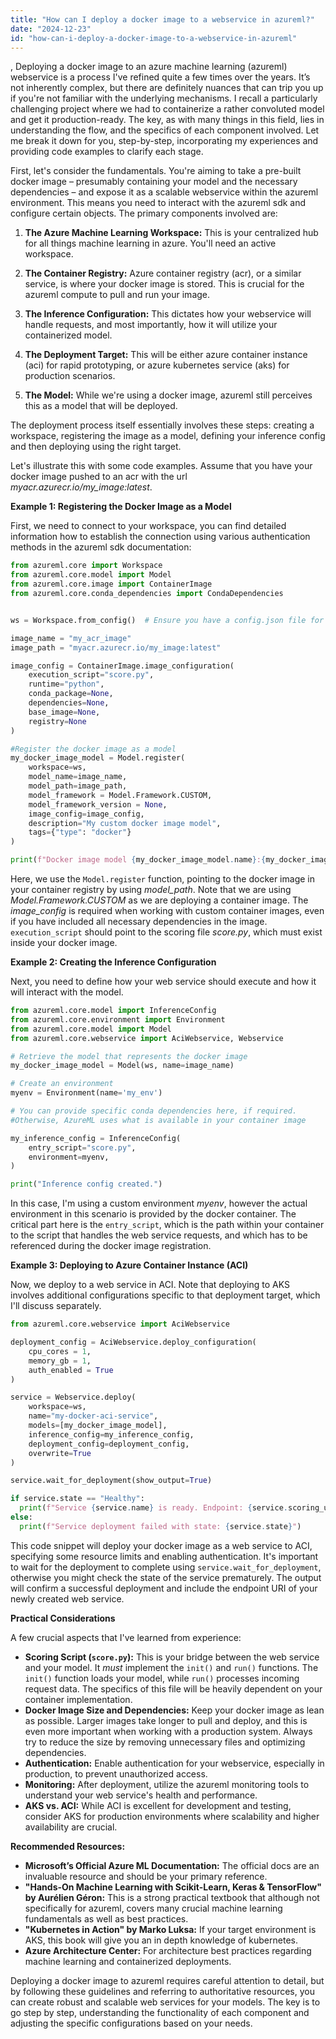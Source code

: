 ```yaml
---
title: "How can I deploy a docker image to a webservice in azureml?"
date: "2024-12-23"
id: "how-can-i-deploy-a-docker-image-to-a-webservice-in-azureml"
---
```


,  Deploying a docker image to an azure machine learning (azureml) webservice is a process I've refined quite a few times over the years. It’s not inherently complex, but there are definitely nuances that can trip you up if you're not familiar with the underlying mechanisms. I recall a particularly challenging project where we had to containerize a rather convoluted model and get it production-ready. The key, as with many things in this field, lies in understanding the flow, and the specifics of each component involved. Let me break it down for you, step-by-step, incorporating my experiences and providing code examples to clarify each stage.

First, let's consider the fundamentals. You're aiming to take a pre-built docker image – presumably containing your model and the necessary dependencies – and expose it as a scalable webservice within the azureml environment. This means you need to interact with the azureml sdk and configure certain objects. The primary components involved are:

1.  **The Azure Machine Learning Workspace:** This is your centralized hub for all things machine learning in azure. You'll need an active workspace.

2.  **The Container Registry:** Azure container registry (acr), or a similar service, is where your docker image is stored. This is crucial for the azureml compute to pull and run your image.

3.  **The Inference Configuration:** This dictates how your webservice will handle requests, and most importantly, how it will utilize your containerized model.

4.  **The Deployment Target:** This will be either azure container instance (aci) for rapid prototyping, or azure kubernetes service (aks) for production scenarios.

5.  **The Model:** While we're using a docker image, azureml still perceives this as a model that will be deployed.

The deployment process itself essentially involves these steps: creating a workspace, registering the image as a model, defining your inference config and then deploying using the right target.

Let's illustrate this with some code examples. Assume that you have your docker image pushed to an acr with the url *myacr.azurecr.io/my_image:latest*.

**Example 1: Registering the Docker Image as a Model**

First, we need to connect to your workspace, you can find detailed information how to establish the connection using various authentication methods in the azureml sdk documentation:

```python
from azureml.core import Workspace
from azureml.core.model import Model
from azureml.core.image import ContainerImage
from azureml.core.conda_dependencies import CondaDependencies


ws = Workspace.from_config()  # Ensure you have a config.json file for access

image_name = "my_acr_image"
image_path = "myacr.azurecr.io/my_image:latest"

image_config = ContainerImage.image_configuration(
    execution_script="score.py",
    runtime="python",
    conda_package=None,
    dependencies=None,
    base_image=None,
    registry=None
)

#Register the docker image as a model
my_docker_image_model = Model.register(
    workspace=ws,
    model_name=image_name,
    model_path=image_path,
    model_framework = Model.Framework.CUSTOM,
    model_framework_version = None,
    image_config=image_config,
    description="My custom docker image model",
    tags={"type": "docker"}
)

print(f"Docker image model {my_docker_image_model.name}:{my_docker_image_model.version} registered.")

```

Here, we use the `Model.register` function, pointing to the docker image in your container registry by using *model_path*. Note that we are using *Model.Framework.CUSTOM* as we are deploying a container image. The *image\_config* is required when working with custom container images, even if you have included all necessary dependencies in the image. `execution_script` should point to the scoring file *score.py*, which must exist inside your docker image.

**Example 2: Creating the Inference Configuration**

Next, you need to define how your web service should execute and how it will interact with the model.

```python
from azureml.core.model import InferenceConfig
from azureml.core.environment import Environment
from azureml.core.model import Model
from azureml.core.webservice import AciWebservice, Webservice

# Retrieve the model that represents the docker image
my_docker_image_model = Model(ws, name=image_name)

# Create an environment
myenv = Environment(name='my_env')

# You can provide specific conda dependencies here, if required.
#Otherwise, AzureML uses what is available in your container image

my_inference_config = InferenceConfig(
    entry_script="score.py",
    environment=myenv,
)

print("Inference config created.")
```

In this case, I'm using a custom environment *myenv*, however the actual environment in this scenario is provided by the docker container. The critical part here is the `entry_script`, which is the path within your container to the script that handles the web service requests, and which has to be referenced during the docker image registration.

**Example 3: Deploying to Azure Container Instance (ACI)**

Now, we deploy to a web service in ACI. Note that deploying to AKS involves additional configurations specific to that deployment target, which I'll discuss separately.

```python
from azureml.core.webservice import AciWebservice

deployment_config = AciWebservice.deploy_configuration(
    cpu_cores = 1,
    memory_gb = 1,
    auth_enabled = True
)

service = Webservice.deploy(
    workspace=ws,
    name="my-docker-aci-service",
    models=[my_docker_image_model],
    inference_config=my_inference_config,
    deployment_config=deployment_config,
    overwrite=True
)

service.wait_for_deployment(show_output=True)

if service.state == "Healthy":
  print(f"Service {service.name} is ready. Endpoint: {service.scoring_uri}")
else:
  print(f"Service deployment failed with state: {service.state}")
```
This code snippet will deploy your docker image as a web service to ACI, specifying some resource limits and enabling authentication. It's important to wait for the deployment to complete using `service.wait_for_deployment`, otherwise you might check the state of the service prematurely. The output will confirm a successful deployment and include the endpoint URI of your newly created web service.

**Practical Considerations**

A few crucial aspects that I've learned from experience:

*   **Scoring Script (`score.py`):** This is your bridge between the web service and your model. It *must* implement the `init()` and `run()` functions. The `init()` function loads your model, while `run()` processes incoming request data. The specifics of this file will be heavily dependent on your container implementation.
*   **Docker Image Size and Dependencies:** Keep your docker image as lean as possible. Larger images take longer to pull and deploy, and this is even more important when working with a production system. Always try to reduce the size by removing unnecessary files and optimizing dependencies.
*   **Authentication:** Enable authentication for your webservice, especially in production, to prevent unauthorized access.
*   **Monitoring:** After deployment, utilize the azureml monitoring tools to understand your web service's health and performance.
*   **AKS vs. ACI:** While ACI is excellent for development and testing, consider AKS for production environments where scalability and higher availability are crucial.

**Recommended Resources:**

*   **Microsoft’s Official Azure ML Documentation:** The official docs are an invaluable resource and should be your primary reference.
*   **"Hands-On Machine Learning with Scikit-Learn, Keras & TensorFlow" by Aurélien Géron:** This is a strong practical textbook that although not specifically for azureml, covers many crucial machine learning fundamentals as well as best practices.
*   **"Kubernetes in Action" by Marko Luksa:** If your target environment is AKS, this book will give you an in depth knowledge of kubernetes.
*   **Azure Architecture Center:** For architecture best practices regarding machine learning and containerized deployments.

Deploying a docker image to azureml requires careful attention to detail, but by following these guidelines and referring to authoritative resources, you can create robust and scalable web services for your models. The key is to go step by step, understanding the functionality of each component and adjusting the specific configurations based on your needs.
